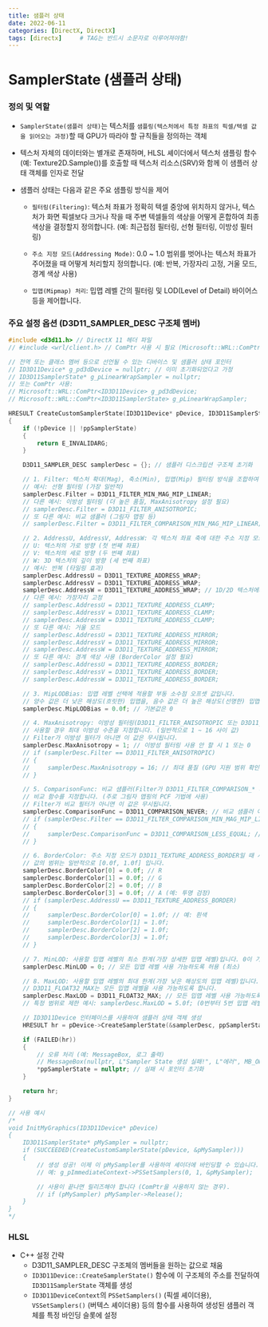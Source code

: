 ```yaml
---
title: 샘플러 상태
date: 2022-06-11
categories: [DirectX, DirectX]
tags: [directx]		# TAG는 반드시 소문자로 이루어져야함!
---
```


# SamplerState (샘플러 상태)

### 정의 및 역할

* `SamplerState(샘플러 상태)`는 텍스처를 `샘플링(텍스처에서 특정 좌표의 픽셀/텍셀 값을 읽어오는 과정)`할 때 GPU가 따라야 할 규칙들을 정의하는 객체

* 텍스처 자체의 데이터와는 별개로 존재하며, HLSL 셰이더에서 텍스처 샘플링 함수(예: Texture2D.Sample())를 호출할 때 텍스처 리소스(SRV)와 함께 이 샘플러 상태 객체를 인자로 전달

* 샘플러 상태는 다음과 같은 주요 샘플링 방식을 제어
  * `필터링(Filtering)`: 텍스처 좌표가 정확히 텍셀 중앙에 위치하지 않거나, 텍스처가 화면 픽셀보다 크거나 작을 때 주변 텍셀들의 색상을 어떻게 혼합하여 최종 색상을 결정할지 정의합니다. (예: 최근접점 필터링, 선형 필터링, 이방성 필터링)

  * `주소 지정 모드(Addressing Mode)`: 0.0 ~ 1.0 범위를 벗어나는 텍스처 좌표가 주어졌을 때 어떻게 처리할지 정의합니다. (예: 반복, 가장자리 고정, 거울 모드, 경계 색상 사용)
  
  * `밉맵(Mipmap) 처리`: 밉맵 레벨 간의 필터링 및 LOD(Level of Detail) 바이어스 등을 제어합니다.


### 주요 설정 옵션 (D3D11_SAMPLER_DESC 구조체 멤버)

```c++
#include <d3d11.h> // DirectX 11 헤더 파일
// #include <wrl/client.h> // ComPtr 사용 시 필요 (Microsoft::WRL::ComPtr)

// 전역 또는 클래스 멤버 등으로 선언될 수 있는 디바이스 및 샘플러 상태 포인터
// ID3D11Device* g_pd3dDevice = nullptr; // 이미 초기화되었다고 가정
// ID3D11SamplerState* g_pLinearWrapSampler = nullptr;
// 또는 ComPtr 사용:
// Microsoft::WRL::ComPtr<ID3D11Device> g_pd3dDevice;
// Microsoft::WRL::ComPtr<ID3D11SamplerState> g_pLinearWrapSampler;

HRESULT CreateCustomSamplerState(ID3D11Device* pDevice, ID3D11SamplerState** ppSamplerState)
{
    if (!pDevice || !ppSamplerState)
    {
        return E_INVALIDARG;
    }

    D3D11_SAMPLER_DESC samplerDesc = {}; // 샘플러 디스크립션 구조체 초기화

    // 1. Filter: 텍스처 확대(Mag), 축소(Min), 밉맵(Mip) 필터링 방식을 조합하여 지정합니다.
    // 예시: 선형 필터링 (가장 일반적)
    samplerDesc.Filter = D3D11_FILTER_MIN_MAG_MIP_LINEAR;
    // 다른 예시: 이방성 필터링 (더 높은 품질, MaxAnisotropy 설정 필요)
    // samplerDesc.Filter = D3D11_FILTER_ANISOTROPIC;
    // 또 다른 예시: 비교 샘플러 (그림자 맵핑 등)
    // samplerDesc.Filter = D3D11_FILTER_COMPARISON_MIN_MAG_MIP_LINEAR;

    // 2. AddressU, AddressV, AddressW: 각 텍스처 좌표 축에 대한 주소 지정 모드를 설정합니다.
    // U: 텍스처의 가로 방향 (첫 번째 좌표)
    // V: 텍스처의 세로 방향 (두 번째 좌표)
    // W: 3D 텍스처의 깊이 방향 (세 번째 좌표)
    // 예시: 반복 (타일링 효과)
    samplerDesc.AddressU = D3D11_TEXTURE_ADDRESS_WRAP;
    samplerDesc.AddressV = D3D11_TEXTURE_ADDRESS_WRAP;
    samplerDesc.AddressW = D3D11_TEXTURE_ADDRESS_WRAP; // 1D/2D 텍스처에서는 무시될 수 있음
    // 다른 예시: 가장자리 고정
    // samplerDesc.AddressU = D3D11_TEXTURE_ADDRESS_CLAMP;
    // samplerDesc.AddressV = D3D11_TEXTURE_ADDRESS_CLAMP;
    // samplerDesc.AddressW = D3D11_TEXTURE_ADDRESS_CLAMP;
    // 또 다른 예시: 거울 모드
    // samplerDesc.AddressU = D3D11_TEXTURE_ADDRESS_MIRROR;
    // samplerDesc.AddressV = D3D11_TEXTURE_ADDRESS_MIRROR;
    // samplerDesc.AddressW = D3D11_TEXTURE_ADDRESS_MIRROR;
    // 또 다른 예시: 경계 색상 사용 (BorderColor 설정 필요)
    // samplerDesc.AddressU = D3D11_TEXTURE_ADDRESS_BORDER;
    // samplerDesc.AddressV = D3D11_TEXTURE_ADDRESS_BORDER;
    // samplerDesc.AddressW = D3D11_TEXTURE_ADDRESS_BORDER;

    // 3. MipLODBias: 밉맵 레벨 선택에 적용할 부동 소수점 오프셋 값입니다.
    // 양수 값은 더 낮은 해상도(흐릿한) 밉맵을, 음수 값은 더 높은 해상도(선명한) 밉맵을 선택하게 합니다.
    samplerDesc.MipLODBias = 0.0f; // 기본값은 0

    // 4. MaxAnisotropy: 이방성 필터링(D3D11_FILTER_ANISOTROPIC 또는 D3D11_FILTER_COMPARISON_ANISOTROPIC)을
    // 사용할 경우 최대 이방성 수준을 지정합니다. (일반적으로 1 ~ 16 사이 값)
    // Filter가 이방성 필터가 아니면 이 값은 무시됩니다.
    samplerDesc.MaxAnisotropy = 1; // 이방성 필터링 사용 안 할 시 1 또는 0
    // if (samplerDesc.Filter == D3D11_FILTER_ANISOTROPIC)
    // {
    //     samplerDesc.MaxAnisotropy = 16; // 최대 품질 (GPU 지원 범위 확인 필요)
    // }

    // 5. ComparisonFunc: 비교 샘플러(Filter가 D3D11_FILTER_COMPARISON_* 계열일 때)를 위한
    // 비교 함수를 지정합니다. (주로 그림자 맵핑의 PCF 기법에 사용)
    // Filter가 비교 필터가 아니면 이 값은 무시됩니다.
    samplerDesc.ComparisonFunc = D3D11_COMPARISON_NEVER; // 비교 샘플러 아닐 시 기본값
    // if (samplerDesc.Filter == D3D11_FILTER_COMPARISON_MIN_MAG_MIP_LINEAR)
    // {
    //     samplerDesc.ComparisonFunc = D3D11_COMPARISON_LESS_EQUAL; // 그림자 맵핑에 자주 사용
    // }

    // 6. BorderColor: 주소 지정 모드가 D3D11_TEXTURE_ADDRESS_BORDER일 때 사용할 경계 색상(RGBA)입니다.
    // 값의 범위는 일반적으로 [0.0f, 1.0f] 입니다.
    samplerDesc.BorderColor[0] = 0.0f; // R
    samplerDesc.BorderColor[1] = 0.0f; // G
    samplerDesc.BorderColor[2] = 0.0f; // B
    samplerDesc.BorderColor[3] = 0.0f; // A (예: 투명 검정)
    // if (samplerDesc.AddressU == D3D11_TEXTURE_ADDRESS_BORDER)
    // {
    //     samplerDesc.BorderColor[0] = 1.0f; // 예: 흰색
    //     samplerDesc.BorderColor[1] = 1.0f;
    //     samplerDesc.BorderColor[2] = 1.0f;
    //     samplerDesc.BorderColor[3] = 1.0f;
    // }

    // 7. MinLOD: 사용할 밉맵 레벨의 최소 한계(가장 상세한 밉맵 레벨)입니다. 0이 가장 높은 해상도.
    samplerDesc.MinLOD = 0; // 모든 밉맵 레벨 사용 가능하도록 허용 (최소)

    // 8. MaxLOD: 사용할 밉맵 레벨의 최대 한계(가장 낮은 해상도의 밉맵 레벨)입니다.
    // D3D11_FLOAT32_MAX는 모든 밉맵 레벨을 사용 가능하도록 합니다.
    samplerDesc.MaxLOD = D3D11_FLOAT32_MAX; // 모든 밉맵 레벨 사용 가능하도록 허용 (최대)
    // 특정 범위로 제한 예시: samplerDesc.MaxLOD = 5.0f; (0번부터 5번 밉맵 레벨까지만 사용)

    // ID3D11Device 인터페이스를 사용하여 샘플러 상태 객체 생성
    HRESULT hr = pDevice->CreateSamplerState(&samplerDesc, ppSamplerState);

    if (FAILED(hr))
    {
        // 오류 처리 (예: MessageBox, 로그 출력)
        // MessageBox(nullptr, L"Sampler State 생성 실패!", L"에러", MB_OK);
        *ppSamplerState = nullptr; // 실패 시 포인터 초기화
    }

    return hr;
}

// 사용 예시
/*
void InitMyGraphics(ID3D11Device* pDevice)
{
    ID3D11SamplerState* pMySampler = nullptr;
    if (SUCCEEDED(CreateCustomSamplerState(pDevice, &pMySampler)))
    {
        // 생성 성공! 이제 이 pMySampler를 사용하여 셰이더에 바인딩할 수 있습니다.
        // 예: g_pImmediateContext->PSSetSamplers(0, 1, &pMySampler);

        // 사용이 끝나면 릴리즈해야 합니다 (ComPtr을 사용하지 않는 경우).
        // if (pMySampler) pMySampler->Release();
    }
}
*/
```


### HLSL

* C++ 설정 간략
  * D3D11_SAMPLER_DESC 구조체의 멤버들을 원하는 값으로 채움
  * `ID3D11Device::CreateSamplerState()` 함수에 이 구조체의 주소를 전달하여 `ID3D11SamplerState` 객체를 생성
  * `ID3D11DeviceContext`의 `PSSetSamplers()` (픽셀 셰이더용), `VSSetSamplers()` (버텍스 셰이더용) 등의 함수를 사용하여 생성된 샘플러 객체를 특정 바인딩 슬롯에 설정